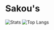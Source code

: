 # Sakou's 


![Stats](https://github-readme-stats.vercel.app/api?username=sakousi&count_private=true&theme=dark&hide=stars)
![Top Langs](https://github-readme-stats.vercel.app/api/top-langs/?username=sakousi&layout=compact&langs_count=10&theme=dark)
